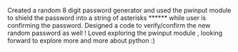 Created a random 8 digit password generator and used the pwinput module to shield the password into a string of asterisks ****** while user is confirming the password. 
Designed a code to verify/confirm the new random password as well !
Loved exploring the pwinput module , looking forward to explore more and more about python :)
